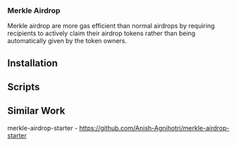 ### Merkle Airdrop

Merkle airdrop are more gas efficient than normal airdrops by requiring recipients to actively claim their airdrop tokens rather than being automatically given by the token owners. 

## Installation

## Scripts

## Similar Work

merkle-airdrop-starter - https://github.com/Anish-Agnihotri/merkle-airdrop-starter
